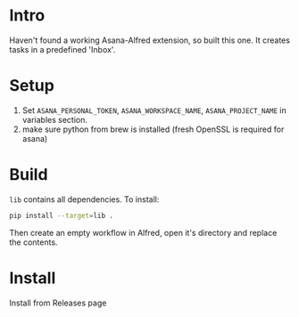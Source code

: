 # Intro
Haven't found a working Asana-Alfred extension, so built this one. It creates tasks in a predefined 'Inbox'.

# Setup

1) Set `ASANA_PERSONAL_TOKEN`, `ASANA_WORKSPACE_NAME`, `ASANA_PROJECT_NAME` in variables section.
2) make sure python from brew is installed (fresh OpenSSL is required for asana)

# Build
`lib` contains all dependencies. To install:

```bash
pip install --target=lib .
```

Then create an empty workflow in Alfred, open it's directory and replace the contents.

# Install
Install from Releases page
